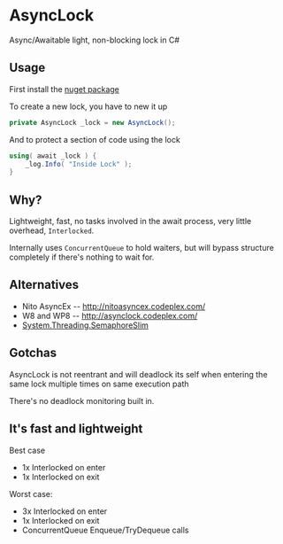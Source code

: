 AsyncLock
=========

Async/Awaitable light, non-blocking lock in C#


## Usage ##

First install the [nuget package](https://www.nuget.org/packages/Bmbsqd.AsyncLock/)  


To create a new lock, you have to new it up
```csharp
private AsyncLock _lock = new AsyncLock();
```

And to protect a section of code using the lock 
```csharp
using( await _lock ) {
	_log.Info( "Inside Lock" );
}
```

## Why? ##
Lightweight, fast, no tasks involved in the await process, very little overhead, `Interlocked`.

Internally uses `ConcurrentQueue` to hold waiters, but will bypass structure completely if there's nothing to wait for.

## Alternatives ##
 - Nito AsyncEx -- http://nitoasyncex.codeplex.com/
 - W8 and WP8 -- http://asynclock.codeplex.com/
 - [System.Threading.SemaphoreSlim](http://msdn.microsoft.com/en-us/library/system.threading.semaphoreslim(v=vs.110).aspx) 

## Gotchas ##
AsyncLock is not reentrant and will deadlock its self when entering the same lock multiple times on same execution path

There's no deadlock monitoring built in.

## It's fast and lightweight ##
Best case
  - 1x Interlocked on enter
  - 1x Interlocked on exit

Worst case:
  - 3x Interlocked on enter
  - 1x Interlocked on exit
  - ConcurrentQueue Enqueue/TryDequeue calls